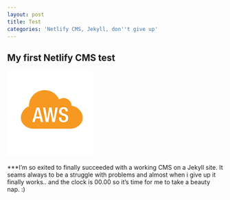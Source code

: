 ```yaml
---
layout: post
title: Test
categories: 'Netlify CMS, Jekyll, don''t give up'
---
```

## My first Netlify CMS test

![aws](/img/uploads/aws.png)

***I’m so exited to finally succeeded with a working CMS on a Jekyll site. It seams always to be a struggle with problems and almost when i give up it finally works.. and the clock is 00.00 so it’s time for me to take a beauty nap. :)

